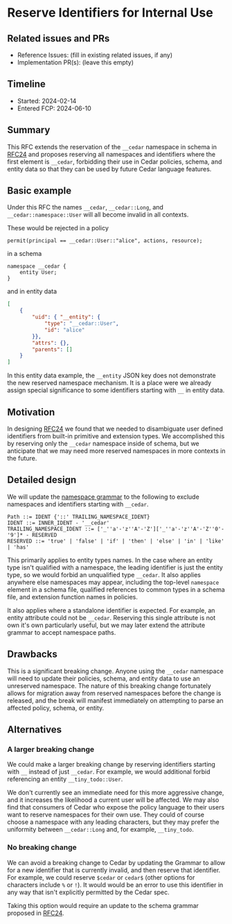 # Reserve Identifiers for Internal Use

## Related issues and PRs

- Reference Issues: (fill in existing related issues, if any)
- Implementation PR(s): (leave this empty)

## Timeline

- Started: 2024-02-14
- Entered FCP: 2024-06-10

## Summary

This RFC extends the reservation of the `__cedar` namespace in schema in [RFC24](https://github.com/cedar-policy/rfcs/blob/main/text/0024-schema-syntax.md) and
proposes reserving all namespaces and identifiers where the first element is `__cedar`,
forbidding their use in Cedar policies, schema, and entity data so that they can be used by future Cedar language features.

## Basic example

Under this RFC the names `__cedar`, `__cedar::Long`, and `__cedar::namespace::User` will all become invalid in all contexts.

These would be rejected in a policy

```cedar
permit(principal == __cedar::User::"alice", actions, resource);
```

in a schema

```
namespace __cedar {
    entity User;
}
```

and in entity data

```json
[
    {
        "uid": { "__entity": {
            "type": "__cedar::User",
            "id": "alice"
        }},
        "attrs": {},
        "parents": []
    }
]
```

In this entity data example, the `__entity` JSON key does not demonstrate the new reserved namespace mechanism.
It is a place were we already assign special significance to some identifiers starting with `__` in entity data.

## Motivation

In designing [RFC24](https://github.com/cedar-policy/rfcs/blob/main/text/0024-schema-syntax.md) we found that we needed to disambiguate user defined identifiers from built-in primitive and extension types.
We accomplished this by reserving only the `__cedar` namespace inside of schema,
but we anticipate that we may need more reserved namespaces in more contexts in the future.

## Detailed design

We will update the [namespace grammar](https://docs.cedarpolicy.com/policies/syntax-grammar.html#grammar-path) to the following to exclude namespaces and identifiers starting with `__cedar`.


```
Path ::= IDENT {'::' TRAILING_NAMESPACE_IDENT}
IDENT ::= INNER_IDENT - '__cedar'
TRAILING_NAMESPACE_IDENT ::= ['_''a'-'z''A'-'Z']['_''a'-'z''A'-'Z''0'-'9']* - RESERVED
RESERVED ::= 'true' | 'false' | 'if' | 'then' | 'else' | 'in' | 'like' | 'has'
```

This primarily applies to entity types names.
In the case where an entity type isn't qualified with a namespace, the leading identifier is just the entity type, so we would forbid an unqualified type `__cedar`.
It also applies anywhere else namespaces may appear, including the top-level `namespace` element in a schema file, qualified references to common types in a schema file, and extension function names in policies.

It also applies where a standalone identifier is expected.
For example, an entity attribute could not be `__cedar`.
Reserving this single attribute is not own it's own particularly useful, but we may later extend the attribute grammar to accept namespace paths.

## Drawbacks

This is a significant breaking change.
Anyone using the `__cedar` namespace will need to update their policies, schema, and entity data to use an unreserved namespace.
The nature of this breaking change fortunately allows for migration away from reserved namespaces before the change is released,
and the break will manifest immediately on attempting to parse an affected policy, schema, or entity.

## Alternatives

### A larger breaking change

We could make a larger breaking change by reserving identifiers starting with `__` instead of just `__cedar`.
For example, we would additional forbid referencing an entity `__tiny_todo::User`.

We don't currently see an immediate need for this more aggressive change, and it increases the likelihood a current user will be affected.
We may also find that consumers of Cedar who expose the policy language to their users want to reserve namespaces for their own use.
They could of course choose a namespace with any leading characters, but they may prefer the uniformity between `__cedar::Long` and, for example, `__tiny_todo`.

### No breaking change

We can avoid a breaking change to Cedar by updating the Grammar to allow for a new identifier that is currently invalid, and then reserve that identifier.
For example, we could reserve `$cedar` or `cedar$` (other options for characters include `%` or `!`).
It would would be an error to use this identifier in any way that isn't explicitly permitted by the Cedar spec.

Taking this option would require an update to the schema grammar proposed in [RFC24](https://github.com/cedar-policy/rfcs/blob/main/text/0024-schema-syntax.md).
